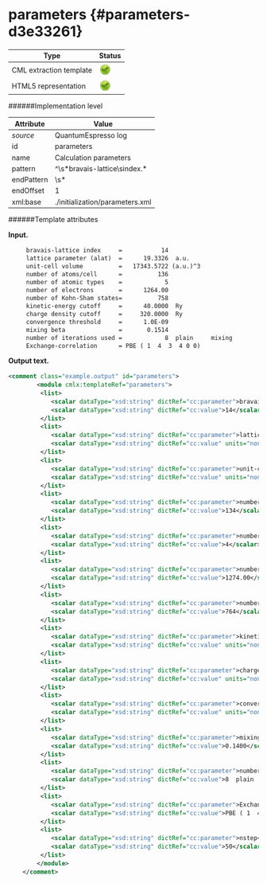 # parameters {#parameters-d3e33261}


| Type                                                                                                                                                                                                  | Status                                                                                                                                                                                                |
|----|----|
| CML extraction template                                                                                                                                                                               | ![](/imgs/Total.png)                                                                                                                                                                                  |
| HTML5 representation                                                                                                                                                                                  | ![](/imgs/Total.png)                                                                                                                                                                                  |

######Implementation level

| Attribute                                                                                                                                                                                             | Value                                                                                                                                                                                                 |
|----|----|
| *source*                                                                                                                                                                                              | QuantumEspresso log                                                                                                                                                                                   |
| id                                                                                                                                                                                                    | parameters                                                                                                                                                                                            |
| name                                                                                                                                                                                                  | Calculation parameters                                                                                                                                                                                |
| pattern                                                                                                                                                                                               | \^\\s\*bravais-lattice\\sindex.\*                                                                                                                                                                     |
| endPattern                                                                                                                                                                                            | \\s\*                                                                                                                                                                                                 |
| endOffset                                                                                                                                                                                             | 1                                                                                                                                                                                                     |
| xml:base                                                                                                                                                                                              | ./initialization/parameters.xml                                                                                                                                                                       |

######Template attributes

**Input.**

         bravais-lattice index     =           14
         lattice parameter (alat)  =      19.3326  a.u.
         unit-cell volume          =   17343.5722 (a.u.)^3
         number of atoms/cell      =          136
         number of atomic types    =            5
         number of electrons       =      1264.00
         number of Kohn-Sham states=          758
         kinetic-energy cutoff     =      40.0000  Ry
         charge density cutoff     =     320.0000  Ry
         convergence threshold     =      1.0E-09
         mixing beta               =       0.1514
         number of iterations used =            8  plain     mixing
         Exchange-correlation      = PBE ( 1  4  3  4 0 0)
          
        

**Output text.**

```xml
<comment class="example.output" id="parameters">
        <module cmlx:templateRef="parameters">             
         <list>
            <scalar dataType="xsd:string" dictRef="cc:parameter">bravais-lattice index</scalar>
            <scalar dataType="xsd:string" dictRef="cc:value">14</scalar>
         </list>
         <list>
            <scalar dataType="xsd:string" dictRef="cc:parameter">lattice parameter (alat)</scalar>
            <scalar dataType="xsd:string" dictRef="cc:value" units="nonsi:angstrom">10.230478186</scalar>
         </list>
         <list>
            <scalar dataType="xsd:string" dictRef="cc:parameter">unit-cell volume</scalar>
            <scalar dataType="xsd:string" dictRef="cc:value" units="nonsi:angstrom3">9368.011837611999</scalar>
         </list>
         <list>
            <scalar dataType="xsd:string" dictRef="cc:parameter">number of atoms/cell</scalar>
            <scalar dataType="xsd:string" dictRef="cc:value">134</scalar>
         </list>
         <list>
            <scalar dataType="xsd:string" dictRef="cc:parameter">number of atomic types</scalar>
            <scalar dataType="xsd:string" dictRef="cc:value">4</scalar>
         </list>
         <list>
            <scalar dataType="xsd:string" dictRef="cc:parameter">number of electrons</scalar>
            <scalar dataType="xsd:string" dictRef="cc:value">1274.00</scalar>
         </list>
         <list>
            <scalar dataType="xsd:string" dictRef="cc:parameter">number of Kohn-Sham states</scalar>
            <scalar dataType="xsd:string" dictRef="cc:value">764</scalar>
         </list>
         <list>
            <scalar dataType="xsd:string" dictRef="cc:parameter">kinetic-energy cutoff</scalar>
            <scalar dataType="xsd:string" dictRef="cc:value" units="nonsi:electronvolt">544.22792264</scalar>
         </list>
         <list>
            <scalar dataType="xsd:string" dictRef="cc:parameter">charge density cutoff</scalar>
            <scalar dataType="xsd:string" dictRef="cc:value" units="nonsi:electronvolt">4353.82338112</scalar>
         </list>
         <list>
            <scalar dataType="xsd:string" dictRef="cc:parameter">convergence threshold</scalar>
            <scalar dataType="xsd:string" dictRef="cc:value" units="nonsi:angstrom">5.2918E-10</scalar>
         </list>
         <list>
            <scalar dataType="xsd:string" dictRef="cc:parameter">mixing beta</scalar>
            <scalar dataType="xsd:string" dictRef="cc:value">0.1400</scalar>
         </list>
         <list>
            <scalar dataType="xsd:string" dictRef="cc:parameter">number of iterations used</scalar>
            <scalar dataType="xsd:string" dictRef="cc:value">8  plain     mixing</scalar>
         </list>
         <list>
            <scalar dataType="xsd:string" dictRef="cc:parameter">Exchange-correlation</scalar>
            <scalar dataType="xsd:string" dictRef="cc:value">PBE ( 1  4  3  4 0 0)</scalar>
         </list>
         <list>
            <scalar dataType="xsd:string" dictRef="cc:parameter">nstep</scalar>
            <scalar dataType="xsd:string" dictRef="cc:value">50</scalar>
         </list>   
        </module> 
    </comment>
```

